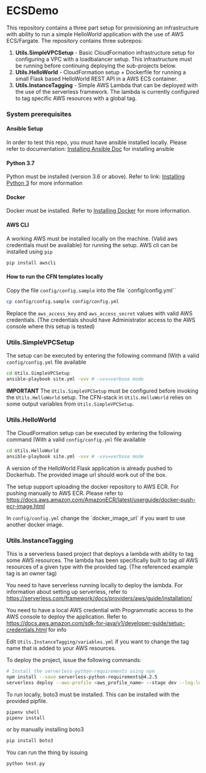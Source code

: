 # ECSDemo

This repository contains a three part setup for provisioning an infrastructure with ability to run a simple HelloWorld application with the use of AWS ECS/Fargate. 
The repository contains three subrepos: 
 1. **Utils.SimpleVPCSetup** - Basic CloudFormation infrastructure setup for configuring a VPC with a loadbalancer setup. This infrastructure must be running before continuing deploying the sub-projects below.
 2. **Utils.HelloWorld** - CloudFormation setup + Dockerfile for running a small Flask based HelloWorld REST API in a AWS ECS container.
 3. **Utils.InstanceTagging** - Simple AWS Lambda that can be deployed with the use of the serverless framework. The lambda is currently configured to tag specific AWS resources with a global tag.
 

### System prerequisites 
#### Ansible Setup
In order to test this repo, you must have ansible installed locally. Please refer to documentation: [Installing Ansible Doc](https://www.cyberciti.biz/python-tutorials/linux-tutorial-install-ansible-configuration-management-and-it-automation-tool/) for installing ansible

#### Python 3.7
Python must be installed (version 3.6 or above). Refer to link: [Installing Python 3](https://realpython.com/installing-python/) for more information 

#### Docker 
Docker must be installed. Refer to [Installing Docker](https://docs.docker.com/get-started/) for more information. 

#### AWS CLI 
A working AWS must be installed locally on the machine. (Valid aws credentials must be available) for running the setup. 
AWS cli can be installed using `pip`

```bash 
pip install awscli
```
#### How to run the CFN templates locally
Copy the file `config/config.sample` into the file `config/config.yml``
```bash
cp config/config.sample config/config.yml
```
Replace the `aws_access_key` and `aws_access_secret` values with valid AWS credentials. (The credentials should have Administrator access to the AWS console where this setup is tested) 

### Utils.SimpleVPCSetup 
The setup can be executed by entering the following command (With a valid `config/config.yml` file available

```bash
cd Utils.SimpleVPCSetup
ansible-playbook site.yml -vvv # -vvv=verbose mode
```
**IMPORTANT** The `Utils.SimpleVPCSetup` must be configured before invoking the `Utils.HelloWorld` setup. The CFN-stack in `Utils.HelloWorld` relies on some output variables from `Utils.SimpleVPCSetup`.

### Utils.HelloWorld 
The CloudFormation setup can be executed by entering the following command (With a valid `config/config.yml` file available

```bash
cd Utils.HelloWorld
ansible-playbook site.yml -vvv # -vvv=verbose mode
``` 
A version of the HelloWorld Flask application is already pushed to Dockerhub. The provided image url should work out of the box.

The setup support uploading the docker repository to AWS ECR. For pushing manually to AWS ECR. Please refer to https://docs.aws.amazon.com/AmazonECR/latest/userguide/docker-push-ecr-image.html 

In `config/config.yml` change the ´docker_image_url` if you want to use another docker image. 


### Utils.InstanceTagging
This is a serverless based project that deploys a lambda with ability to tag some AWS resources. The lambda has been specifically built to tag *all* AWS resources of a given type with the provided tag. (The referenced example tag is an owner tag)

You need to have serverless running locally to deploy the lambda. For information about setting up serverless, refer to https://serverless.com/framework/docs/providers/aws/guide/installation/

You need to have a local AWS credential with Programmatic access to the AWS console to deploy the application. Refer to https://docs.aws.amazon.com/sdk-for-java/v1/developer-guide/setup-credentials.html for info

Edit `Utils.InstanceTagging/variables.yml` if you want to change the tag name that is added to your AWS resources. 

To deploy the project, issue the following commands: 
```bash 
# Install the serverless-python-requirements using npm 
npm install --save serverless-python-requirements@4.2.5
serverless deploy --aws-profile <aws_profile_name> --stage dev --log-level debug
```
To run locally, boto3 must be installed. This can be installed with the provided pipfile. 
```bash
pipenv shell 
pipenv install
```
or by manually installing boto3 
```bash
pip install boto3
```

You can run the thing by issuing 

```bash
python test.py
```
